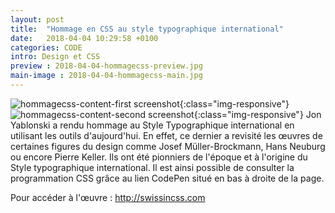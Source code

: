 ```yaml
---
layout: post
title:  "Hommage en CSS au style typographique international"
date:   2018-04-04 10:29:58 +0100
categories: CODE
intro: Design et CSS
preview : 2018-04-04-hommagecss-preview.jpg
main-image : 2018-04-04-hommagecss-main.jpg
---
```

![hommagecss-content-first screenshot](../../../../../assets/images/2018-04-04-hommagecss-content-first.jpg){:class="img-responsive"}
![hommagecss-content-second screenshot](../../../../../assets/images/2018-04-04-hommagecss-content-second.jpg){:class="img-responsive"}
Jon Yablonski a rendu hommage au Style Typographique international en utilisant les outils d'aujourd'hui. En effet, ce dernier a revisité les œuvres de certaines figures du design comme Josef Müller-Brockmann, Hans Neuburg ou encore Pierre Keller.  Ils ont été pionniers de l'époque et à l'origine du Style typographique international. Il est ainsi possible de consulter la programmation CSS grâce au lien CodePen situé en bas à droite de la page.

Pour accéder à l'œuvre : http://swissincss.com

